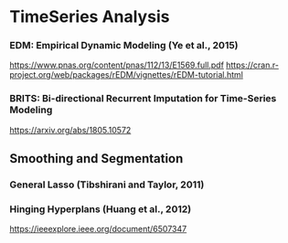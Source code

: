 # TimeSeries Analysis
### EDM: Empirical Dynamic Modeling (Ye et al., 2015)
https://www.pnas.org/content/pnas/112/13/E1569.full.pdf
https://cran.r-project.org/web/packages/rEDM/vignettes/rEDM-tutorial.html

### BRITS: Bi-directional Recurrent Imputation for Time-Series Modeling
https://arxiv.org/abs/1805.10572

## Smoothing and Segmentation
### General Lasso (Tibshirani and Taylor, 2011)

### Hinging Hyperplans (Huang et al., 2012)
https://ieeexplore.ieee.org/document/6507347

